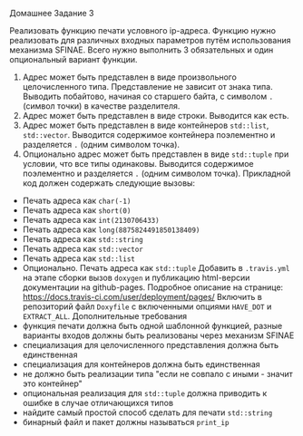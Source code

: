 Домашнее Задание 3

Реализовать функцию печати условного ip-адреса.
Функцию нужно реализовать для различных входных параметров путём использования механизма
SFINAE. Всего нужно выполнить 3 обязательных и один опциональный вариант функции.
1. Адрес может быть представлен в виде произвольного целочисленного типа. Представление
не зависит от знака типа. Выводить побайтово, начиная со старшего байта, с символом `.`
(символ точки) в качестве разделителя.
2. Адрес может быть представлен в виде строки. Выводится как есть.
3. Адрес может быть представлен в виде контейнеров `std::list`, `std::vector`. Выводится
содержимое контейнера поэлементно и разделяется `.` (одним символом точка).
4. Опционально адрес может быть представлен в виде `std::tuple` при условии, что все типы
одинаковы. Выводится содержимое поэлементно и разделяется `.` (одним символом
точка).
Прикладной код должен содержать следующие вызовы:
- Печать адреса как `char(-1)`
- Печать адреса как `short(0)`
- Печать адреса как `int(2130706433)`
- Печать адреса как `long(8875824491850138409)`
- Печать адреса как `std::string`
- Печать адреса как `std::vector`
- Печать адреса как `std::list`
- Опционально. Печать адреса как `std::tuple`
Добавить в `.travis.yml` на этапе сборки вызов `doxygen` и публикацию html-версии документации
на github-pages. Подробное описание на странице:
https://docs.travis-ci.com/user/deployment/pages/
Включить в репозиторий файл `Doxyfile` с включенными опциями `HAVE_DOT` и `EXTRACT_ALL`.
Дополнительные требования
- функция печати должна быть одной шаблонной функцией, разные варианты входов
должны быть реализованы через механизм SFINAE
- специализация для целочисленного представления должна быть единственная
- специализация для контейнеров должна быть единственная
- не должно быть реализации типа "если не совпало с иными - значит это контейнер"
- опциональная реализация для `std::tuple` должна приводить к ошибке в случае
отличающихся типов
- найдите самый простой способ сделать для печати `std::string`
- бинарный файл и пакет должны называться `print_ip` 
